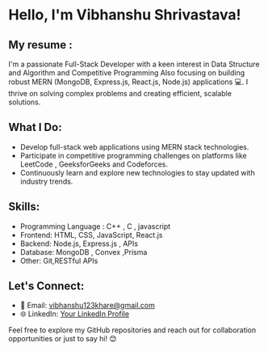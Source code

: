 # Hello, I'm Vibhanshu Shrivastava!

## My resume : 

I'm a passionate Full-Stack Developer with a keen interest in  Data Structure and Algorithm and Competitive Programming Also focusing on building robust MERN (MongoDB, Express.js, React.js, Node.js) applications 💻. I thrive on solving complex problems and creating efficient, scalable solutions.

## What I Do:

- Develop full-stack web applications using MERN stack technologies.
- Participate in competitive programming challenges on platforms like LeetCode , GeeksforGeeks and  Codeforces.
- Continuously learn and explore new technologies to stay updated with industry trends.

## Skills:
- Programming Language : C++ , C  , javascript
- Frontend: HTML, CSS, JavaScript, React.js
- Backend: Node.js, Express.js , APIs 
- Database: MongoDB , Convex ,Prisma
- Other: Git,RESTful APIs

## Let's Connect:

- 📧 Email: vibhanshu123khare@gmail.com
- 🌐 LinkedIn: [Your LinkedIn Profile]((https://www.linkedin.com/in/vibhanshu-shrivastava-158108241/))

Feel free to explore my GitHub repositories and reach out for collaboration opportunities or just to say hi! 😊

